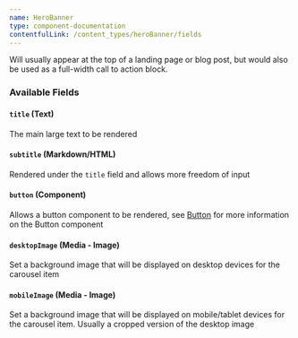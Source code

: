 ```yaml
---
name: HeroBanner
type: component-documentation
contentfulLink: /content_types/heroBanner/fields
---
```


Will usually appear at the top of a landing page or blog post, but would also be used as a full-width call to action block.

### Available Fields

#### `title` (Text)

The main large text to be rendered

#### `subtitle` (Markdown/HTML)

Rendered under the `title` field and allows more freedom of input

#### `button` (Component)

Allows a button component to be rendered, see <a href="#Button">Button</a> for more information on the Button component

#### `desktopImage` (Media - Image)

Set a background image that will be displayed on desktop devices for the carousel item

#### `mobileImage` (Media - Image)

Set a background image that will be displayed on mobile/tablet devices for the carousel item. Usually a cropped version of the desktop image
